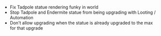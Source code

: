 * Fix Tadpole statue rendering funky in world
* Stop Tadpole and Endermite statue from being upgrading with Looting / Automation
* Don't allow upgrading when the statue is already upgraded to the max for that upgrade